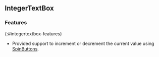 ## IntegerTextBox

### Features
{:#integertextbox-features}

* Provided support to increment or decrement the current value using [SpinButtons](https://help.syncfusion.com/wpf/integer-textbox/changing-integer-value#changing-integer-value-by-spinbutton).

